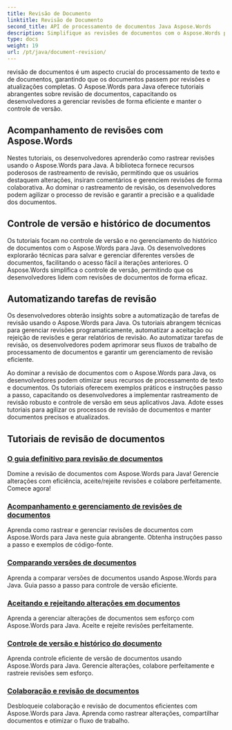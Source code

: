 ```yaml
---
title: Revisão de Documento
linktitle: Revisão de Documento
second_title: API de processamento de documentos Java Aspose.Words
description: Simplifique as revisões de documentos com o Aspose.Words para Java! Rastreie alterações, gerencie o controle de versão e automatize tarefas de revisão sem esforço.
type: docs
weight: 19
url: /pt/java/document-revision/
---
```


revisão de documentos é um aspecto crucial do processamento de texto e de documentos, garantindo que os documentos passem por revisões e atualizações completas. O Aspose.Words para Java oferece tutoriais abrangentes sobre revisão de documentos, capacitando os desenvolvedores a gerenciar revisões de forma eficiente e manter o controle de versão.

## Acompanhamento de revisões com Aspose.Words

Nestes tutoriais, os desenvolvedores aprenderão como rastrear revisões usando o Aspose.Words para Java. A biblioteca fornece recursos poderosos de rastreamento de revisão, permitindo que os usuários destaquem alterações, insiram comentários e gerenciem revisões de forma colaborativa. Ao dominar o rastreamento de revisão, os desenvolvedores podem agilizar o processo de revisão e garantir a precisão e a qualidade dos documentos.

## Controle de versão e histórico de documentos

Os tutoriais focam no controle de versão e no gerenciamento do histórico de documentos com o Aspose.Words para Java. Os desenvolvedores explorarão técnicas para salvar e gerenciar diferentes versões de documentos, facilitando o acesso fácil a iterações anteriores. O Aspose.Words simplifica o controle de versão, permitindo que os desenvolvedores lidem com revisões de documentos de forma eficaz.

## Automatizando tarefas de revisão

Os desenvolvedores obterão insights sobre a automatização de tarefas de revisão usando o Aspose.Words para Java. Os tutoriais abrangem técnicas para gerenciar revisões programaticamente, automatizar a aceitação ou rejeição de revisões e gerar relatórios de revisão. Ao automatizar tarefas de revisão, os desenvolvedores podem aprimorar seus fluxos de trabalho de processamento de documentos e garantir um gerenciamento de revisão eficiente.

Ao dominar a revisão de documentos com o Aspose.Words para Java, os desenvolvedores podem otimizar seus recursos de processamento de texto e documentos. Os tutoriais oferecem exemplos práticos e instruções passo a passo, capacitando os desenvolvedores a implementar rastreamento de revisão robusto e controle de versão em seus aplicativos Java. Adote esses tutoriais para agilizar os processos de revisão de documentos e manter documentos precisos e atualizados.

## Tutoriais de revisão de documentos
### [O guia definitivo para revisão de documentos](./guide-document-revision/)
Domine a revisão de documentos com Aspose.Words para Java! Gerencie alterações com eficiência, aceite/rejeite revisões e colabore perfeitamente. Comece agora!
### [Acompanhamento e gerenciamento de revisões de documentos](./tracking-managing-document-revisions/)
Aprenda como rastrear e gerenciar revisões de documentos com Aspose.Words para Java neste guia abrangente. Obtenha instruções passo a passo e exemplos de código-fonte.
### [Comparando versões de documentos](./comparing-document-versions/)
Aprenda a comparar versões de documentos usando Aspose.Words para Java. Guia passo a passo para controle de versão eficiente.
### [Aceitando e rejeitando alterações em documentos](./accepting-rejecting-document-changes/)
Aprenda a gerenciar alterações de documentos sem esforço com Aspose.Words para Java. Aceite e rejeite revisões perfeitamente.
### [Controle de versão e histórico do documento](./document-version-control-history/)
Aprenda controle eficiente de versão de documentos usando Aspose.Words para Java. Gerencie alterações, colabore perfeitamente e rastreie revisões sem esforço.
### [Colaboração e revisão de documentos](./document-collaboration-review/)
Desbloqueie colaboração e revisão de documentos eficientes com Aspose.Words para Java. Aprenda como rastrear alterações, compartilhar documentos e otimizar o fluxo de trabalho.